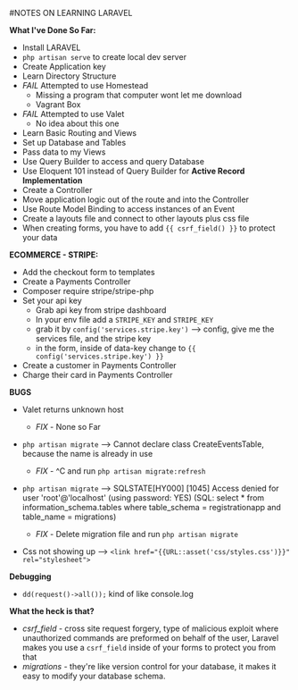 #NOTES ON LEARNING LARAVEL

**What I've Done So Far:**
  - Install LARAVEL
  - `php artisan serve` to create local dev server
  - Create Application key
  - Learn Directory Structure
  - *FAIL* Attempted to use Homestead
    - Missing a program that computer wont let me download
    - Vagrant Box
  - *FAIL* Attempted to use Valet
    - No idea about this one
  - Learn Basic Routing and Views
  - Set up Database and Tables
  - Pass data to my Views
  - Use Query Builder to access and query Database
  - Use Eloquent 101 instead of Query Builder for **Active Record Implementation**
  - Create a Controller
  - Move application logic out of the route and into the Controller
  - Use Route Model Binding to access instances of an Event
  - Create a layouts file and connect to other layouts plus css file
  - When creating forms, you have to add `{{ csrf_field() }}` to protect your data

**ECOMMERCE - STRIPE:**
  - Add the checkout form to templates
  - Create a Payments Controller
  - Composer require stripe/stripe-php
  - Set your api key
    - Grab api key from stripe dashboard
    - In your env file add a `STRIPE_KEY` and `STRIPE_KEY`
    - grab it by `config('services.stripe.key')` --> config, give me the services file, and the stripe key
    - in the form, inside of data-key change to `{{ config('services.stripe.key') }}`
  - Create a customer in Payments Controller
  - Charge their card in Payments Controller

**BUGS**

  - Valet returns unknown host
    - *FIX* - None so Far

  - `php artisan migrate` --> Cannot declare class CreateEventsTable, because the name is already in use
    - *FIX* - ^C and run `php artisan migrate:refresh`

  - `php artisan migrate` --> SQLSTATE[HY000] [1045] Access denied for user 'root'@'localhost' (using password: YES) (SQL: select * from information_schema.tables where table_schema = registrationapp and table_name = migrations)
    - *FIX* - Delete migration file and run `php artisan migrate`

  - Css not showing up --> `<link href="{{URL::asset('css/styles.css')}}" rel="stylesheet">`

**Debugging**

  - `dd(request()->all());` kind of like console.log

**What the heck is that?**
  - *csrf_field* - cross site request forgery, type of malicious exploit where unauthorized commands are preformed on behalf of the user, Laravel makes you use a `csrf_field` inside of your forms to protect you from that
  - *migrations* - they're like version control for your database, it makes it easy to modify your database schema. 
